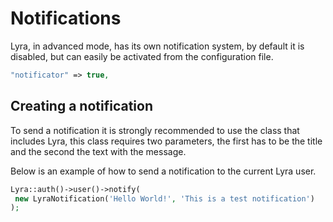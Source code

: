 # Notifications

Lyra, in advanced mode, has its own notification system, by default it is disabled, but can easily be activated from the configuration file.

``` php
"notificator" => true,
```

## Creating a notification

To send a notification it is strongly recommended to use the class that includes Lyra, this class requires two parameters, the first has to be the title and the second the text with the message.

Below is an example of how to send a notification to the current Lyra user.

``` php
Lyra::auth()->user()->notify(
 new LyraNotification('Hello World!', 'This is a test notification')
);
```
